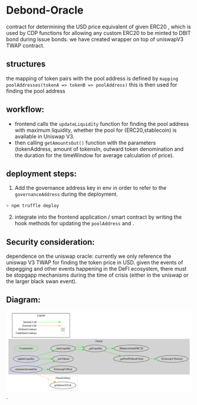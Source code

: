 # Debond-Oracle

contract for determining the USD price  equivalent of given ERC20 , which is used by CDP functions for allowing any custom ERC20 to be minted to DBIT bond during issue bonds. we have created wrapper on top of uniswapV3 TWAP  contract.


## structures

the mapping of token pairs with the pool address is defined by `mapping poolAddresses(tokenA => tokenB => poolAddress)` this is then used for finding the pool address 

## workflow:

- frontend calls the `updateLiquidity` function for finding  the pool address with maximum liquidity, whether the pool for (ERC20,stablecoin) is available in Uniswap V3.
- then calling `getAmountsOut()` function with the parameters (tokenAddress, amount of tokensIn, outward token denomination and the duration for the timeWindow for average calculation of price).



## deployment steps:

1. Add the governance address key in env in order to refer to the `governanceAddress` during the deployment.

```bash
> npm truffle deploy

```

2. integrate into the frontend application / smart contract by writing the hook methods for updating the `poolAddress` and  .


## Security consideration:

 dependence on the uniswap oracle: currently we only reference the uniswap V3 TWAP for finding the token price in USD. given the events of depegging and other events happening in the DeFI ecosystem, there must be stopgapp mechanisms during the time of crisis (either in the uniswap or the larger black swan event). 



## Diagram: 

![](./docs/oracle.png).
